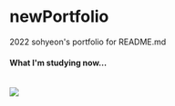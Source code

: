 # newPortfolio
2022 sohyeon's portfolio for README.md

#### What I'm studying now...

<br>
<img src="https://img.shields.io/badge/{HTML}-{E34F26}?style=flat-square&logo={HTML5}&logoColor={white}"/>
